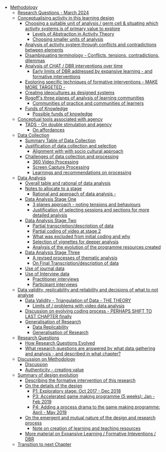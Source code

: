 -   [Methodology](#methodology)
    -   [Research Questions - March
        2024](#research-questions---march-2024)
    -   [Conceptualising activity in this learning
        design](#conceptualising-activity-in-this-learning-design)
        -   [Choosing a suitable unit of analysis / germ cell &
            situating which activity systems is of primary value to
            explore](#choosing-a-suitable-unit-of-analysis-germ-cell-situating-which-activity-systems-is-of-primary-value-to-explore)
            -   [Levels of Abstraction in Activity
                Theory](#levels-of-abstraction-in-activity-theory)
            -   [Choosing smaller units of
                analysis](#choosing-smaller-units-of-analysis)
        -   [Analysis of activity system through conflicts and
            contradictions between
            elements](#analysis-of-activity-system-through-conflicts-and-contradictions-between-elements)
        -   [Disambiguating terminology - Conflicts, tensions,
            contradictions,
            dilemmas](#disambiguating-terminology---conflicts-tensions-contradictions-dilemmas)
        -   [Analysis of CHAT / DBR interventions over
            time](#analysis-of-chat-dbr-interventions-over-time)
            -   [Early limits of DBR addressed by expansive learning -
                and formative
                interventions](#early-limits-of-dbr-addressed-by-expansive-learning---and-formative-interventions)
        -   [Exploring specific techniques of formative interventions -
            MAKE MORE
            TARGETED -](#exploring-specific-techniques-of-formative-interventions---make-more-targeted--)
        -   [Creating ideocultures as designed
            systems](#creating-ideocultures-as-designed-systems)
        -   [Rogoff's three planes of analysis of learning
            communities](#rogoffs-three-planes-of-analysis-of-learning-communities)
            -   [Communities of practice and communities of
                learners](#communities-of-practice-and-communities-of-learners)
        -   [Funds of Knowledge](#funds-of-knowledge)
            -   [Possible funds of
                knowledge](#possible-funds-of-knowledge)
    -   [Conceptual tools associated with
        agency](#conceptual-tools-associated-with-agency)
        -   [TADS - On double stimulation and
            agency](#tads---on-double-stimulation-and-agency)
            -   [On affordances](#on-affordances)
    -   [Data Collection](#data-collection)
        -   [Summary Table of Data
            Collection](#summary-table-of-data-collection)
        -   [Justification of data collection and
            selection](#justification-of-data-collection-and-selection)
            -   [Alignment with with socio cultural
                approach](#alignment-with-with-socio-cultural-approach)
        -   [Challenges of data collection and
            processing](#challenges-of-data-collection-and-processing)
            -   [360 Video Processing](#video-processing)
            -   [Screen Capture Processing](#screen-capture-processing)
            -   [Learnings and recommendations on
                processing](#learnings-and-recommendations-on-processing)
    -   [Data Analysis](#data-analysis)
        -   [Overall table and rational of data
            analysis](#overall-table-and-rational-of-data-analysis)
        -   [Notes to allocate to a
            stage](#notes-to-allocate-to-a-stage)
            -   [Rational and approach of data
                analysis -](#rational-and-approach-of-data-analysis--)
        -   [Data Analysis Stage One](#data-analysis-stage-one)
            -   [3 planes approach - noting tensions and
                behaviours](#planes-approach---noting-tensions-and-behaviours)
            -   [Justification of selecting sessions and sections for
                more detailed
                analysis](#justification-of-selecting-sessions-and-sections-for-more-detailed-analysis)
        -   [Data Analysis Stage Two](#data-analysis-stage-two)
            -   [Partial transcription/description of
                data](#partial-transcriptiondescription-of-data)
            -   [Partial coding of video at stage
                2](#partial-coding-of-video-at-stage-2)
            -   [What was excluded from initial coding and
                why](#what-was-excluded-from-initial-coding-and-why)
            -   [Selection of vignettes for deeper
                analysis](#selection-of-vignettes-for-deeper-analysis)
            -   [Analysis of the evolution of the programme resources
                created](#analysis-of-the-evolution-of-the-programme-resources-created)
        -   [Data Analysis Stage Three](#data-analysis-stage-three)
            -   [A revised processes of thematic
                analysis](#a-revised-processes-of-thematic-analysis)
            -   [On Final Transcription/description of
                data](#on-final-transcriptiondescription-of-data)
        -   [Use of journal data](#use-of-journal-data)
        -   [Use of Interview data](#use-of-interview-data)
            -   [Practitioner interviews](#practitioner-interviews)
            -   [Participant interviews](#participant-interviews)
    -   [Data validity, replicability and reliability and decisions of
        what to not
        analyse](#data-validity-replicability-and-reliability-and-decisions-of-what-to-not-analyse)
        -   [Data Validity - Triangulation of Data - THE
            THEORY](#data-validity---triangulation-of-data---the-theory)
            -   [Limits of / problems with video data
                analysis](#limits-of-problems-with-video-data-analysis)
        -   [Discussion on evolving coding process - PERHAPS SHIFT TO
            LAST CHAPTER
            finally](#discussion-on-evolving-coding-process---perhaps-shift-to-last-chapter-finally)
        -   [Generalisation of Research](#generalisation-of-research)
            -   [Data Replicability](#data-replicability)
            -   [Generalisation of
                Research](#generalisation-of-research-1)
    -   [Research Questions](#research-questions)
        -   [How Research Questions
            Evolved](#how-research-questions-evolved)
        -   [What research questions are answered by what data gathering
            and analysis - and described in what
            chapter?](#what-research-questions-are-answered-by-what-data-gathering-and-analysis---and-described-in-what-chapter)
    -   [Discussion on Methodology](#discussion-on-methodology)
        -   [Discussion](#discussion)
        -   [Authenticity - creating
            value](#authenticity---creating-value)
    -   [Summary of design evolution](#summary-of-design-evolution)
        -   [Describing the formative intervention of this
            research](#describing-the-formative-intervention-of-this-research)
        -   [On the details of the
            design](#on-the-details-of-the-design)
            -   [P1: Exploratory stage: Oct 2017 - Dec
                2018](#p1-exploratory-stage-oct-2017---dec-2018)
            -   [P3: Accelerated game making programme (5 weeks): Jan -
                Feb
                2019](#p3-accelerated-game-making-programme-5-weeks-jan---feb-2019)
            -   [P4: Adding a process drama to the game making
                programme: April - May
                2019](#p4-adding-a-process-drama-to-the-game-making-programme-april---may-2019)
        -   [On the emergent and mutual nature of the design and
            research
            process](#on-the-emergent-and-mutual-nature-of-the-design-and-research-process)
            -   [Note on creation of learning and teaching
                resources](#note-on-creation-of-learning-and-teaching-resources)
        -   [More material on Expansive Learning / Formative
            Inteventions /
            DBR](#more-material-on-expansive-learning-formative-inteventions-dbr)
    -   [Transition to next Chapter](#transition-to-next-chapter)
